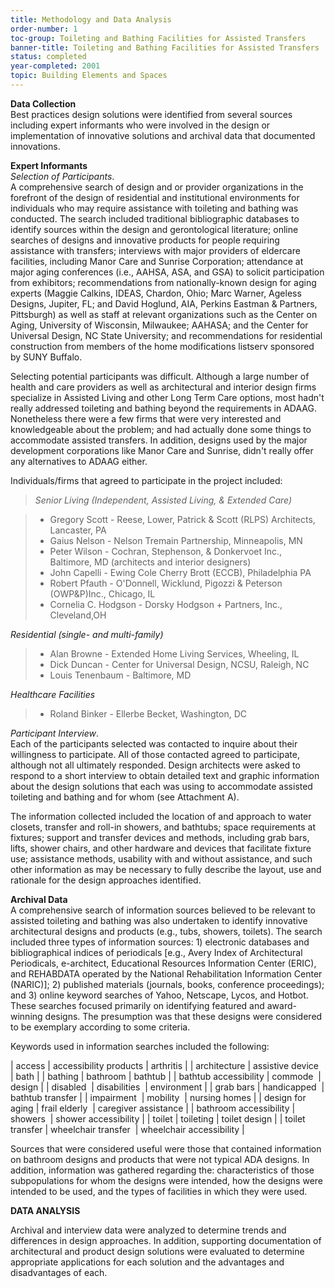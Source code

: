 ```yaml
---
title: Methodology and Data Analysis
order-number: 1
toc-group: Toileting and Bathing Facilities for Assisted Transfers
banner-title: Toileting and Bathing Facilities for Assisted Transfers
status: completed
year-completed: 2001
topic: Building Elements and Spaces
---
```


**Data Collection**\
Best practices design solutions were identified from several sources including expert informants who were involved in the design or implementation of innovative solutions and archival data that documented innovations.

**Expert Informants**\
*Selection of Participants*.\
A comprehensive search of design and or provider organizations in the forefront of the design of residential and institutional environments for individuals who may require assistance with toileting and bathing was conducted. The search included traditional bibliographic databases to identify sources within the design and gerontological literature; online searches of designs and innovative products for people requiring assistance with transfers; interviews with major providers of eldercare facilities, including Manor Care and Sunrise Corporation; attendance at major aging conferences (i.e., AAHSA, ASA, and GSA) to solicit participation from exhibitors; recommendations from nationally-known design for aging experts (Maggie Calkins, IDEAS, Chardon, Ohio; Marc Warner, Ageless Designs, Jupiter, FL; and David Hoglund, AIA, Perkins Eastman & Partners, Pittsburgh) as well as staff at relevant organizations such as the Center on Aging, University of Wisconsin, Milwaukee; AAHASA; and the Center for Universal Design, NC State University; and recommendations for residential construction from members of the home modifications listserv sponsored by SUNY Buffalo.

Selecting potential participants was difficult. Although a large number of health and care providers as well as architectural and interior design firms specialize in Assisted Living and other Long Term Care options, most hadn't really addressed toileting and bathing beyond the requirements in ADAAG. Nonetheless there were a few firms that were very interested and knowledgeable about the problem; and had actually done some things to accommodate assisted transfers. In addition, designs used by the major development corporations like Manor Care and Sunrise, didn't really offer any alternatives to ADAAG either.

Individuals/firms that agreed to participate in the project included:

> *Senior Living (Independent, Assisted Living, & Extended Care)*

> -   Gregory Scott - Reese, Lower, Patrick & Scott (RLPS) Architects, Lancaster, PA
> -   Gaius Nelson - Nelson Tremain Partnership, Minneapolis, MN
> -   Peter Wilson - Cochran, Stephenson, & Donkervoet Inc., Baltimore, MD (architects and interior designers)
> -   John Capelli - Ewing Cole Cherry Brott (ECCB), Philadelphia PA
> -   Robert Pfauth - O'Donnell, Wicklund, Pigozzi & Peterson (OWP&P)Inc., Chicago, IL
> -   Cornelia C. Hodgson - Dorsky Hodgson + Partners, Inc., Cleveland,OH

*Residential (single- and multi-family)*

> -   Alan Browne - Extended Home Living Services, Wheeling, IL
> -   Dick Duncan - Center for Universal Design, NCSU, Raleigh, NC
> -   Louis Tenenbaum - Baltimore, MD

*Healthcare Facilities*

> -   Roland Binker - Ellerbe Becket, Washington, DC

*Participant Interview*.\
Each of the participants selected was contacted to inquire about their willingness to participate. All of those contacted agreed to participate, although not all ultimately responded. Design architects were asked to respond to a short interview to obtain detailed text and graphic information about the design solutions that each was using to accommodate assisted toileting and bathing and for whom (see Attachment A).

The information collected included the location of and approach to water closets, transfer and roll-in showers, and bathtubs; space requirements at fixtures; support and transfer devices and methods, including grab bars, lifts, shower chairs, and other hardware and devices that facilitate fixture use; assistance methods, usability with and without assistance, and such other information as may be necessary to fully describe the layout, use and rationale for the design approaches identified.

**Archival Data**\
A comprehensive search of information sources believed to be relevant to assisted toileting and bathing was also undertaken to identify innovative architectural designs and products (e.g., tubs, showers, toilets). The search included three types of information sources: 1) electronic databases and bibliographical indices of periodicals [e.g., Avery Index of Architectural Periodicals, e-architect, Educational Resources Information Center (ERIC), and REHABDATA operated by the National Rehabilitation Information Center (NARIC)]; 2) published materials (journals, books, conference proceedings); and 3) online keyword searches of Yahoo, Netscape, Lycos, and Hotbot. These searches focused primarily on identifying featured and award-winning designs. The presumption was that these designs were considered to be exemplary according to some criteria.

Keywords used in information searches included the following:

| access | accessibility products | arthritis |
| architecture | assistive device  | bath |
| bathing | bathroom | bathtub |
| bathtub accessibility | commode  | design |
| disabled  | disabilities  | environment |
| grab bars | handicapped  | bathtub transfer |
| impairment  | mobility  | nursing homes |
| design for aging | frail elderly  | caregiver assistance |
| bathroom accessibility | showers  | shower accessibility |
| toilet | toileting | toilet design |
| toilet transfer | wheelchair transfer  | wheelchair accessibility |

Sources that were considered useful were those that contained information on bathroom designs and products that were not typical ADA designs. In addition, information was gathered regarding the: characteristics of those subpopulations for whom the designs were intended, how the designs were intended to be used, and the types of facilities in which they were used.

**DATA ANALYSIS**

Archival and interview data were analyzed to determine trends and differences in design approaches. In addition, supporting documentation of architectural and product design solutions were evaluated to determine appropriate applications for each solution and the advantages and disadvantages of each.
